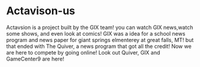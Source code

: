 # Actavison-us
Actavsion is a project built by the GIX team! you can watch GIX news,watch some shows, and even look at comics! GIX was a idea for a school news program
and news paper for giant springs elmenterey at great falls, MT! but that ended with The Quiver, a news program that got all the credit!
Now we are here to compete by going online! Look out Quiver, GIX and GameCenter9 are here!
